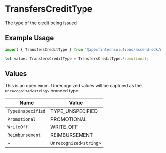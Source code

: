 # TransfersCreditType

The type of the credit being issued

## Example Usage

```typescript
import { TransfersCreditType } from "@apexfintechsolutions/ascend-sdk/models/components";

let value: TransfersCreditType = TransfersCreditType.Promotional;
```

## Values

This is an open enum. Unrecognized values will be captured as the `Unrecognized<string>` branded type.

| Name                   | Value                  |
| ---------------------- | ---------------------- |
| `TypeUnspecified`      | TYPE_UNSPECIFIED       |
| `Promotional`          | PROMOTIONAL            |
| `WriteOff`             | WRITE_OFF              |
| `Reimbursement`        | REIMBURSEMENT          |
| -                      | `Unrecognized<string>` |